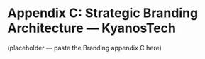 # Appendix C: Strategic Branding Architecture — KyanosTech
(placeholder — paste the Branding appendix C here)
